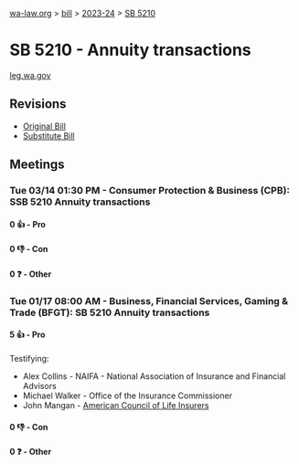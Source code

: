 [wa-law.org](/) > [bill](/bill/) > [2023-24](/bill/2023-24/) > [SB 5210](/bill/2023-24/sb/5210/)

# SB 5210 - Annuity transactions
[leg.wa.gov](https://app.leg.wa.gov/billsummary?BillNumber=5210&Year=2023&Initiative=false)

## Revisions
* [Original Bill](1/)
* [Substitute Bill](S/)

## Meetings
### Tue 03/14 01:30 PM - Consumer Protection & Business (CPB): SSB 5210 Annuity transactions
#### 0 👍 - Pro

#### 0 👎 - Con

#### 0 ❓ - Other

### Tue 01/17 08:00 AM - Business, Financial Services, Gaming & Trade (BFGT): SB 5210 Annuity transactions
#### 5 👍 - Pro
Testifying:
* Alex Collins - NAIFA - National Association of Insurance and Financial Advisors
* Michael Walker - Office of the Insurance Commissioner
* John Mangan - [American Council of Life Insurers](/org/american_council_of_life_insurers/)

#### 0 👎 - Con

#### 0 ❓ - Other

